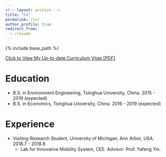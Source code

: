 ```yaml
---
<!-- layout: archive -->
title: "CV"
permalink: /cv/
author_profile: true
redirect_from:
  - /resume
---
```


{% include base_path %}

[Click to View My Up-to-date Curriculum Vitae [PDF]](../files/ruoyunma_cv.pdf)

Education
======
* B.S. in Environment Engineering, Tsinghua University, China. 2015 - 2019 (expected)
* B.S. in Economics, Tsinghua University, China. 2016 - 2019 (expected)

Experience
======
* Visiting Research Student, University of Michigan, Ann Arbor, USA. 2018.7 - 2018.8
   * Lab for Innovative Mobility System, CEE. Advisor: Prof. Yafeng Yin.
